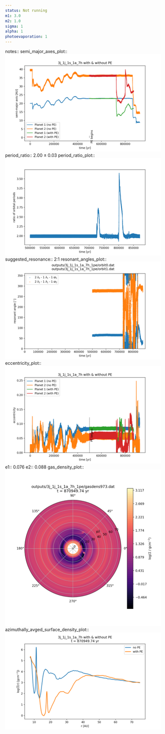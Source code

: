 ```yaml
---
status: Not running
m1: 3.0
m2: 1.0
sigma: 1
alpha: 1
photoevaporation: 1
---
```


notes::
semi_major_axes_plot:: ![semi_major_axes_3j_1j_1s_1a_7h_1pe.png](plots/semi_major_axes/semi_major_axes_3j_1j_1s_1a_7h_1pe.png)
period_ratio:: 2.00 ± 0.03
period_ratio_plot:: ![period_ratio_3j_1j_1s_1a_7h_1pe.png](plots/period_ratio/period_ratio_3j_1j_1s_1a_7h_1pe.png)
suggested_resonance:: 2:1
resonant_angles_plot:: ![resonant_angles_3j_1j_1s_1a_7h_1pe.png](plots/resonant_angles/resonant_angles_3j_1j_1s_1a_7h_1pe.png)
eccentricity_plot:: ![eccentricity_3j_1j_1s_1a_7h_1pe.png](plots/eccentricity/eccentricity_3j_1j_1s_1a_7h_1pe.png)
e1:: 0.076
e2:: 0.088
gas_density_plot:: ![gas_density_3j_1j_1s_1a_7h_1pe.png](plots/gas_density/gas_density_3j_1j_1s_1a_7h_1pe.png)
azimuthally_avged_surface_density_plot:: ![azimuthally_avged_surface_density_3j_1j_1s_1a_7h_1pe.png](plots/azimuthally_avged_surface_density/azimuthally_avged_surface_density_3j_1j_1s_1a_7h_1pe.png)
